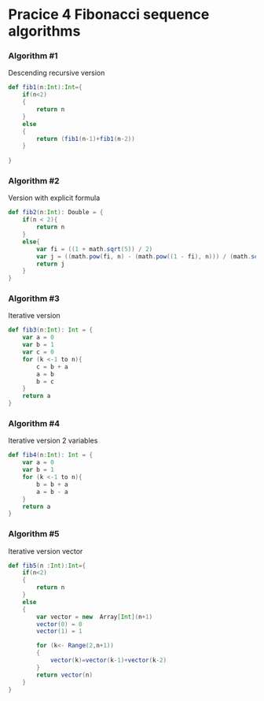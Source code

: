 # Pracice 4 Fibonacci sequence algorithms

### Algorithm #1
Descending recursive version
```scala
def fib1(n:Int):Int={
    if(n<2)
    {
        return n
    }
    else
    {
        return (fib1(n-1)+fib1(n-2))
    }
    
}
```

### Algorithm #2
Version with explicit formula
```scala
def fib2(n:Int): Double = {
    if(n < 2){
        return n
    }
    else{
        var fi = ((1 + math.sqrt(5)) / 2)
        var j = ((math.pow(fi, n) - (math.pow((1 - fi), n))) / (math.sqrt(5)))
        return j
    }
}
```

### Algorithm #3
Iterative version
```scala
def fib3(n:Int): Int = {
    var a = 0
    var b = 1
    var c = 0
    for (k <-1 to n){
        c = b + a
        a = b 
        b = c
    }
    return a
}
```

### Algorithm #4
Iterative version 2 variables
```scala
def fib4(n:Int): Int = {
    var a = 0
    var b = 1
    for (k <-1 to n){
        b = b + a
        a = b - a
    }
    return a
}
```

### Algorithm #5
Iterative version vector
```scala
def fib5(n :Int):Int={
    if(n<2)
    {
        return n
    }
    else
    {
        var vector = new  Array[Int](n+1)
        vector(0) = 0
        vector(1) = 1

        for (k<- Range(2,n+1))
        {
            vector(k)=vector(k-1)+vector(k-2)
        }
        return vector(n)
    }    
}
```